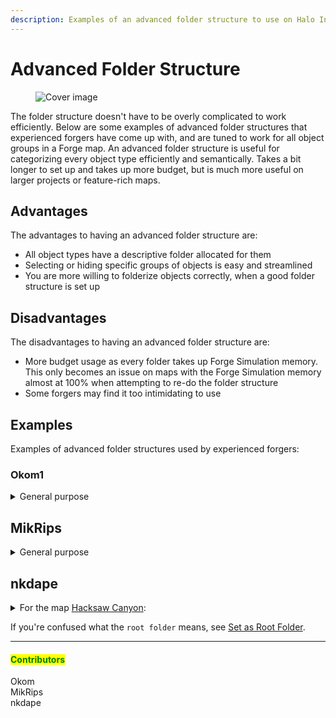 ```yaml
---
description: Examples of an advanced folder structure to use on Halo Infinite Forge maps.
---
```


# Advanced Folder Structure

<figure><img src="../../../../.gitbook/assets/cover-tsg-placeholder.jpg" alt="Cover image"><figcaption></figcaption></figure>

The folder structure doesn't have to be overly complicated to work efficiently. Below are some examples of advanced folder structures that experienced forgers have come up with, and are tuned to work for all object groups in a Forge map. An advanced folder structure is useful for categorizing every object type efficiently and semantically. Takes a bit longer to set up and takes up more budget, but is much more useful on larger projects or feature-rich maps.

## Advantages

The advantages to having an advanced folder structure are:

* All object types have a descriptive folder allocated for them
* Selecting or hiding specific groups of objects is easy and streamlined
* You are more willing to folderize objects correctly, when a good folder structure is set up

## Disadvantages

The disadvantages to having an advanced folder structure are:

* More budget usage as every folder takes up Forge Simulation memory. This only becomes an issue on maps with the Forge Simulation memory almost at 100% when attempting to re-do the folder structure
* Some forgers may find it too intimidating to use

## Examples

Examples of advanced folder structures used by experienced forgers:

### Okom1

<details>

<summary>General purpose</summary>

* .Non-Folderized Objects `root folder`

- 00.Layout
  * 0.Blockout
  * 1.Main Layout
  * 2.Skybox
  * 3.Detail (Collision)
  * 3.Detail (No Collision)
  * Terrain

* 01.Spawning
  * Initial Spawns
  * Respawn Points
  * Spawn Influence

- 02.Gameplay
  * Audio
  * Cameras
  * Equipment
  * Lifts and Teleporters
  * Named Locations
  * Ordnance, Cobra
  * Ordnance, Eagle
  * Ordnance, LSS
  * Ordnance, Middle
  * Vehicles
  * Weapons

* 03.Modes
  * Assault
  * Attrition
  * CTF
  * Elimination
  * Extraction
  * FFKOTH-1
  * FFKOTH-2
  * FFKOTH-3
  * FFKOTH-4
  * FFKOTH-5
  * Headhunter
  * Infection
  * King of the Hill
  * Land Grab
  * Oddball
  * Stockpile
  * Strongholds
  * Total Control

- 04.Nav Mesh
  * Cutters
  * Markers
  * Seed Points
  * Temp. Geo

* 05\. Lighting
  * FX
  * Hide For Lighting Build
  * Lighting Modifiers
  * Lights

- 06.Containment
  * Inside Map
  * Kill Volumes
  * Outside Map

* 07.Scripting
  * Script1
  * Script2
  * Script3

- 08.Misc
  * Palette1
  * Palette2
  * Palette3

</details>

## MikRips

<details>

<summary>General purpose</summary>

* 00 Blockout
* 01 Gamemodes
* 02 Sandbox
  * Weapons Equipment
  * Initial Spawns
  * Respawns
  * Volumes
* 03 Blockers
  * Containment
  * Collision
* 04 Nav Mesh
  * Markers
  * Hints
  * Cutters
  * Nav Mesh Geo
* 05 Scripting
* 06 Foliage (Hide for Nav)
* 07 Terrain
  * Rocks misc
  * Trees
* 08 Lighting
  * Lights
  * Reflection volumes
* 09 Skybox
* 10 Map Art `root folder`

</details>

## nkdape

<details>

<summary>For the map <a href="https://www.halowaypoint.com/halo-infinite/ugc/maps/54cb69c3-9f60-4061-85c4-0ab3da4d234a">Hacksaw Canyon</a>:</summary>

* 01.Gameplay
  * Audio
  * Cameras
  * FX
  * Lifts
  * Script Brains
  * Spawn Influence
  * Spawns, Initial, FFA
  * Spawns, Initial, FFKOTH
  * Spawns, Initial, Infection
  * Spawns, Initial, Team
  * Spawns, Respawn - COBRA
  * Spawns, Respawn - EAGLE
  * Spawns, Respawn - MID

- 02.Modes
  * m01.Weapons, Equipment
  * m02.Vehicles - 0
  * m03.Coils
  * m04.Pods, EAGLE
  * m05.Pods, MID
  * m06.Pods, COBRA
  * m07.Pods, LSS
  * m10.BTB - 0
  * m11.CTF
  * m12.Total Control
  * m13.KOTH
  * m14.Strongholds
  * m15.Land Grab
  * m16.Stockpile
  * m17.Oddball
  * m18.Attrition, Elimination
  * m19.Extraction
  * m20.Infection
  * m21.FFKOTH.1
  * m21.FFKOTH.2
  * m21.FFKOTH.3
  * m21.FFKOTH.4
  * m21.FFKOTH.5
  * m21.FFKOTH.Weapons, Equipment
  * m22.Headhunter

* 03.Volumes
  * Kill, Hard
  * Kill, Soft
  * Named Locations

- 04.Nav Mesh, Objects
  * Nav Cutters
  * Nav Helpers
  * Nav Markers
  * Nav Seeds

* 05.Lighting
  * Lights
  * Probe, Reflections

- 06.Player Containment
  * Bounds Blockers
  * Exploit Blockers
  * FFKOTH Exclude Blockers
  * Smooth Blockers

* 10.Base.COBRA
  * C.BaseBottom
  * C.BaseTop01
  * C.BaseTop02
  * C.Spire\_Platform
  * C.Tower1
  * C.Tower2

- 10.Base.EAGLE
  * E.BaseBottom
  * E.BaseTop01
  * E.BaseTop02
  * E.Spire\_Platform
  * E.Tower1
  * E.Tower2 10.MID
  * M.Bunker1
  * M.Bunker2
  * M.BunkerGround
  * M.BunkerSpires
  * M.Cave
  * M.Circle
  * M.Fins
  * M.Ground
  * M.Monument
  * M.Spires

* 10.Misc

- 10.StageSpires
  * S.Spire1
  * S.Spire2
  * S.Spire3

* 11.Geology
  * G.Cave
  * G.Ground
  * G.Rocks
  * G.Rocks, Bounds
  * G.Rubble, Snow
  * G.Terrain

- 12.Foliage

* 13.Decals

- 99.TEMP

</details>

If you're confused what the `root folder` means, see [Set as Root Folder](./#set-as-root-folder).

***

#### <mark style="color:green;">Contributors</mark>

Okom\
MikRips\
nkdape
